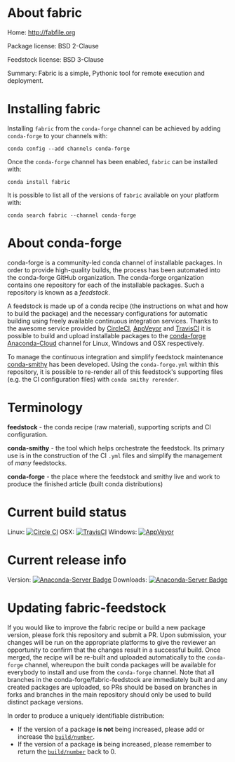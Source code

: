 About fabric
============

Home: http://fabfile.org

Package license: BSD 2-Clause

Feedstock license: BSD 3-Clause

Summary: Fabric is a simple, Pythonic tool for remote execution and deployment.



Installing fabric
=================

Installing `fabric` from the `conda-forge` channel can be achieved by adding `conda-forge` to your channels with:

```
conda config --add channels conda-forge
```

Once the `conda-forge` channel has been enabled, `fabric` can be installed with:

```
conda install fabric
```

It is possible to list all of the versions of `fabric` available on your platform with:

```
conda search fabric --channel conda-forge
```



About conda-forge
=================

conda-forge is a community-led conda channel of installable packages.
In order to provide high-quality builds, the process has been automated into the
conda-forge GitHub organization. The conda-forge organization contains one repository
for each of the installable packages. Such a repository is known as a *feedstock*.

A feedstock is made up of a conda recipe (the instructions on what and how to build
the package) and the necessary configurations for automatic building using freely
available continuous integration services. Thanks to the awesome service provided by
[CircleCI](https://circleci.com/), [AppVeyor](http://www.appveyor.com/)
and [TravisCI](https://travis-ci.org/) it is possible to build and upload installable
packages to the [conda-forge](https://anaconda.org/conda-forge)
[Anaconda-Cloud](http://docs.anaconda.org/) channel for Linux, Windows and OSX respectively.

To manage the continuous integration and simplify feedstock maintenance
[conda-smithy](http://github.com/conda-forge/conda-smithy) has been developed.
Using the ``conda-forge.yml`` within this repository, it is possible to re-render all of
this feedstock's supporting files (e.g. the CI configuration files) with ``conda smithy rerender``.


Terminology
===========

**feedstock** - the conda recipe (raw material), supporting scripts and CI configuration.

**conda-smithy** - the tool which helps orchestrate the feedstock.
                   Its primary use is in the construction of the CI ``.yml`` files
                   and simplify the management of *many* feedstocks.

**conda-forge** - the place where the feedstock and smithy live and work to
                  produce the finished article (built conda distributions)

Current build status
====================

Linux: [![Circle CI](https://circleci.com/gh/conda-forge/fabric-feedstock.svg?style=shield)](https://circleci.com/gh/conda-forge/fabric-feedstock)
OSX: [![TravisCI](https://travis-ci.org/conda-forge/fabric-feedstock.svg?branch=master)](https://travis-ci.org/conda-forge/fabric-feedstock)
Windows: [![AppVeyor](https://ci.appveyor.com/api/projects/status/github/conda-forge/fabric-feedstock?svg=True)](https://ci.appveyor.com/project/conda-forge/fabric-feedstock/branch/master)

Current release info
====================
Version: [![Anaconda-Server Badge](https://anaconda.org/conda-forge/fabric/badges/version.svg)](https://anaconda.org/conda-forge/fabric)
Downloads: [![Anaconda-Server Badge](https://anaconda.org/conda-forge/fabric/badges/downloads.svg)](https://anaconda.org/conda-forge/fabric)


Updating fabric-feedstock
=========================

If you would like to improve the fabric recipe or build a new
package version, please fork this repository and submit a PR. Upon submission,
your changes will be run on the appropriate platforms to give the reviewer an
opportunity to confirm that the changes result in a successful build. Once
merged, the recipe will be re-built and uploaded automatically to the
`conda-forge` channel, whereupon the built conda packages will be available for
everybody to install and use from the `conda-forge` channel.
Note that all branches in the conda-forge/fabric-feedstock are
immediately built and any created packages are uploaded, so PRs should be based
on branches in forks and branches in the main repository should only be used to
build distinct package versions.

In order to produce a uniquely identifiable distribution:
 * If the version of a package **is not** being increased, please add or increase
   the [``build/number``](http://conda.pydata.org/docs/building/meta-yaml.html#build-number-and-string).
 * If the version of a package **is** being increased, please remember to return
   the [``build/number``](http://conda.pydata.org/docs/building/meta-yaml.html#build-number-and-string)
   back to 0.
